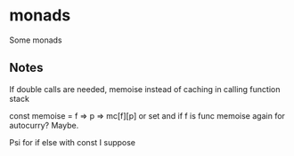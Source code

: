 # monads

Some monads

## Notes

If double calls are needed, memoise instead of caching in calling function stack

const memoise = f => p => mc[f][p] or set and if f is func memoise again for autocurry? Maybe.

Psi for if else with const I suppose